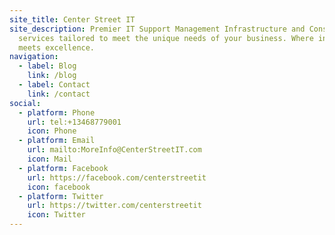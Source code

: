 ```yaml
---
site_title: Center Street IT
site_description: Premier IT Support Management Infrastructure and Consulting
  services tailored to meet the unique needs of your business. Where innovation
  meets excellence.
navigation:
  - label: Blog
    link: /blog
  - label: Contact
    link: /contact
social:
  - platform: Phone
    url: tel:+13468779001
    icon: Phone
  - platform: Email
    url: mailto:MoreInfo@CenterStreetIT.com
    icon: Mail
  - platform: Facebook
    url: https://facebook.com/centerstreetit
    icon: facebook
  - platform: Twitter
    url: https://twitter.com/centerstreetit
    icon: Twitter
---
```

